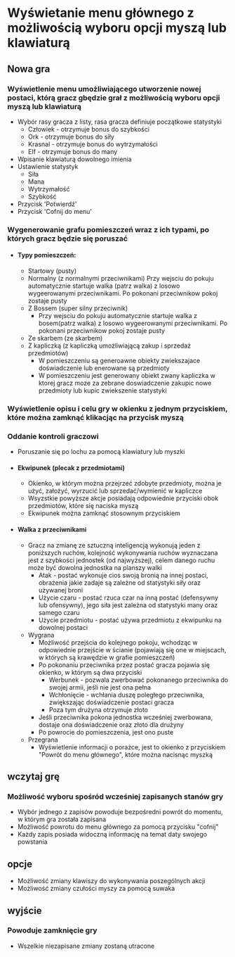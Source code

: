 
# Wyświetanie menu głównego z możliwością wyboru opcji myszą lub klawiaturą
## Nowa gra
### Wyświetlenie menu umożliwiającego utworzenie nowej postaci, którą gracz gbędzie grał z możliwością wyboru opcji myszą lub klawiaturą
 - Wybór rasy gracza z listy, rasa gracza definiuje początkowe statystyki
    - Człowiek - otrzymuje bonus do szybkości
    - Ork - otrzymuje bonus do siły
    - Krasnal - otrzymuje bonus do wytrzymałości
    - Elf - otrzymuje bonus do many
 - Wpisanie klawiaturą dowolnego imienia
 - Ustawienie statystyk
    - Siła
    - Mana
    - Wytrzymałość
    - Szybkość
 - Przycisk 'Potwierdź'
 - Przycisk 'Cofnij do menu'
### Wygenerowanie grafu pomieszczeń wraz z ich typami, po których gracz będzie się poruszać
  - #### Typy pomieszczeń:
    - Startowy (pusty)
    - Normalny (z normalnymi przeciwnikami)
       Przy wejsciu do pokuju automatycznie startuje walka (patrz walka) z losowo wygeerowanymi przeciwnikami. Po pokonani przeciwnikow pokoj zostaje pusty
    - Z Bossem (super silny przeciwnik)
      - Przy wejsciu do pokuju automatycznie startuje walka z bosem(patrz walka) z losowo wygeerowanymi przeciwnikami. Po pokonani przeciwnikow pokoj zostaje pusty
    - Ze skarbem (ze skarbem)
    - Z kapliczką (z kapliczką umożliwiającą zakup i sprzedaż przedmiotów)
      - W pomieszczeniu są generoawne obiekty zwiekszajace doświadczenie lub enerowane są przedmioty
      - W pomieszczeniu jest generowany obiekt zwany kapliczka w ktorej gracz moze za zebrane doswiadczenie zakupic nowe przedmioty lub kupic zwiekszenie statystyki
### Wyświetlenie opisu i celu gry w okienku z jednym przyciskiem, które można zamknąć klikacjąc na przycisk myszą
### Oddanie kontroli graczowi
- Poruszanie się po lochu za pomocą klawiatury lub myszki 
- #### Ekwipunek (plecak z przedmiotami)
   - Okienko, w którym można przejrzeć zdobyte przedmioty, można je użyć, założyć, wyrzucić lub sprzedać/wymienić w kapliczce
   - Wsyzstkie powyższe akcje posiadają odpowiednie przyciski obok przedmiotów, które się naciska myszą
   - Ekwipunek można zamknąć stosownym przyciskiem
- #### Walka z przeciwnikami
  - Gracz na zmianę ze sztuczną inteligencją wykonują jeden z poniższych ruchów, kolejność wykonywania ruchów wyznaczana jest z szybkości jednostek (od najwyższej), celem danego ruchu może być dowolna jednostka na planszy walki
    - Atak - postać wykonuje cios swoją bronią na innej postaci, obrażenia jakie zadaje są zależne od statystyki siły oraz używanej broni
    - Użycie czaru - postać rzuca czar na inną postać (defensywny lub ofensywny), jego siła jest zależna od statystyki many oraz samego czaru
    - Użycie przedmiotu - postać używa przedmiotu z ekwipunku na dowolnej postaci
  - Wygrana
    - Możliwość przejścia do kolejnego pokoju, wchodząc w odpowiednie przejście w ścianie (pojawiają się one w miejscach, w których są krawędzie w grafie pomieszczeń)
    - Po pokonaniu przeciwnika przez postać gracza pojawia się okienko, w którym są dwa przyciski
       - Werbunek - pozwala zwerbować pokonanego przeciwnika do swojej armii, jeśli nie jest ona pełna
       - Wchłonięcie - wchłania duszę poległego przeciwnika, zwiększając doświadczenie postaci gracza
       - Poza tym drużyna otrzymuje złoto
    - Jeśli przeciwnika pokona jednostka wcześniej zwerbowana, dostaje ona doświadczenie oraz złoto dla drużyny
    - Po powrocie do pomieszczenia, jest ono puste
  - Przegrana
    - Wyświetlenie informacji o porażce, jest to okienko z przyciskiem "Powrót do menu głównego", które można nacisnąc myszką
## wczytaj grę
### Możliwość wyboru spośród wcześniej zapisanych stanów gry
- Wybór jednego z zapisów powoduje bezpośredni powrót do momentu, w którym gra została zapisana
- Możliwość powrotu do menu głównego za pomocą przycisku "cofnij"
- Każdy zapis posiada widoczną informację na temat daty swojego powstania
## opcje
- Możliwość zmiany klawiszy do wykonywania poszególnych akcji
- Możliwość zmiany czułości myszy za pomocą suwaka 
## wyjście
### Powoduje zamknięcie gry
- Wszelkie niezapisane zmiany zostaną utracone
